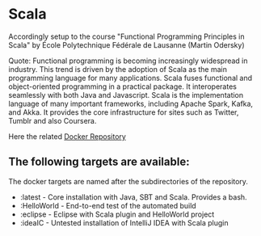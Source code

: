 # Scala
Accordingly setup to the course "Functional Programming Principles in Scala"
by École Polytechnique Fédérale de Lausanne (Martin Odersky)

Quote: Functional programming is becoming increasingly widespread in industry. This trend is driven by the adoption of Scala as the main programming language for many applications. Scala fuses functional and object-oriented programming in a practical package. It interoperates seamlessly with both Java and Javascript. Scala is the implementation language of many important frameworks, including Apache Spark, Kafka, and Akka. It provides the core infrastructure for sites such as Twitter, Tumblr and also Coursera.

Here the related [Docker Repository](https://hub.docker.com/r/tefworkshop/scala/)

The following targets are available:
-----------------------------------------------
The docker targets are named after the subdirectories of the repository.
+ :latest - Core installation with Java, SBT and Scala. Provides a bash.
+ :HelloWorld - End-to-end test of the automated build
+ :eclipse - Eclipse with Scala plugin and HelloWorld project
+ :ideaIC - Untested installation of IntelliJ IDEA with Scala plugin
